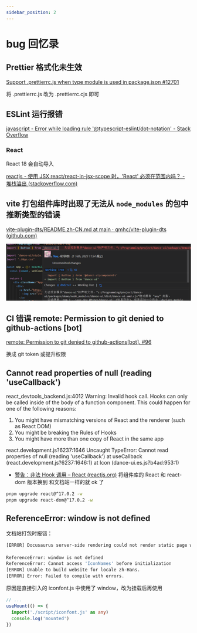 ```yaml
---
sidebar_position: 2
---
```


# bug 回忆录

## Prettier 格式化未生效

[Support .prettierrc.js when type module is used in package.json #12701](https://github.com/prettier/prettier/issues/12701)

将 .prettierrc.js 改为 .prettierrc.cjs 即可

## ESLint 运行报错

[javascript - Error while loading rule &#39;@typescript-eslint/dot-notation&#39; - Stack Overflow](https://stackoverflow.com/questions/64116378/error-while-loading-rule-typescript-eslint-dot-notation)

### React

React 18 会自动导入

[reactjs - 使用 JSX react/react-in-jsx-scope 时，&#39;React&#39; 必须在范围内吗？ - 堆栈溢出 (stackoverflow.com)](https://stackoverflow.com/questions/42640636/react-must-be-in-scope-when-using-jsx-react-react-in-jsx-scope)

## vite 打包组件库时出现了无法从 `node_modules` 的包中推断类型的错误

[vite-plugin-dts/README.zh-CN.md at main · qmhc/vite-plugin-dts (github.com)](https://github.com/qmhc/vite-plugin-dts/blob/main/README.zh-CN.md#%E6%89%93%E5%8C%85%E6%97%B6%E5%87%BA%E7%8E%B0%E4%BA%86%E6%97%A0%E6%B3%95%E4%BB%8E-node_modules-%E7%9A%84%E5%8C%85%E4%B8%AD%E6%8E%A8%E6%96%AD%E7%B1%BB%E5%9E%8B%E7%9A%84%E9%94%99%E8%AF%AF)

![1673884476806](assets/debug/1673884476806.png)

## CI 错误 remote: Permission to git denied to github-actions [bot]

[remote: Permission to git denied to github-actions[bot]. #96](https://github.com/ad-m/github-push-action/issues/96)

换成 git token 或提升权限

## Cannot read properties of null (reading 'useCallback')

react_devtools_backend.js:4012
Warning: Invalid hook call. Hooks can only be called inside of the body of a function component. This could happen for one of the following reasons:

1. You might have mismatching versions of React and the renderer (such as React DOM)
2. You might be breaking the Rules of Hooks
3. You might have more than one copy of React in the same app

react.development.js?6237:1646
Uncaught TypeError: Cannot read properties of null (reading 'useCallback')
at useCallback (react.development.js?6237:1646:1)
at Icon (dance-ui.es.js?b4ad:953:1)

- [警告：非法 Hook 调用 – React (reactjs.org)](https://zh-hans.reactjs.org/warnings/invalid-hook-call-warning.html#duplicate-react) 将组件库的 React 和 react-dom 版本换到 和文档站一样的就 ok 了

```bash
pnpm upgrade react@^17.0.2 -w
pnpm upgrade react-dom@^17.0.2 -w
```

## ReferenceError: window is not defined

文档站打包时报错：

```bash
[ERROR] Docusaurus server-side rendering could not render static page with path /docs/components/Icon.

ReferenceError: window is not defined
ReferenceError: Cannot access 'IconNames' before initialization
[ERROR] Unable to build website for locale zh-Hans.
[ERROR] Error: Failed to compile with errors.
```

原因是直接引入的 iconfont.js 中使用了 window，改为挂载后再使用

```typescript
// ...
useMount(() => {
  import('./script/iconfont.js' as any)
  console.log('mounted')
})
```
